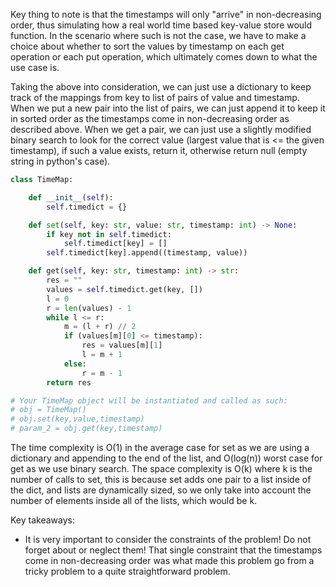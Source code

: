 Key thing to note is that the timestamps will only "arrive" in non-decreasing order, thus simulating how a real world time based key-value store would function. In the scenario where such is not the case, we have to make a choice about whether to sort the values by timestamp on each get operation or each put operation, which ultimately comes down to what the use case is.

Taking the above into consideration, we can just use a dictionary to keep track of the mappings from key to list of pairs of value and timestamp. When we put a new pair into the list of pairs, we can just append it to keep it in sorted order as the timestamps come in non-decreasing order as described above. When we get a pair, we can just use a slightly modified binary search to look for the correct value (largest value that is <= the given timestamp), if such a value exists, return it, otherwise return null (empty string in python's case). 

``` python
class TimeMap:

    def __init__(self):
        self.timedict = {}

    def set(self, key: str, value: str, timestamp: int) -> None:
        if key not in self.timedict:
            self.timedict[key] = []
        self.timedict[key].append((timestamp, value))

    def get(self, key: str, timestamp: int) -> str:
        res = ""
        values = self.timedict.get(key, [])
        l = 0
        r = len(values) - 1
        while l <= r:
            m = (l + r) // 2
            if (values[m][0] <= timestamp):
                res = values[m][1]
                l = m + 1
            else:
                r = m - 1
        return res

# Your TimeMap object will be instantiated and called as such:
# obj = TimeMap()
# obj.set(key,value,timestamp)
# param_2 = obj.get(key,timestamp)
```
The time complexity is O(1) in the average case for set as we are using a dictionary and appending to the end of the list, and O(log(n)) worst case for get as we use binary search. The space complexity is O(k) where k is the number of calls to set, this is because set adds one pair to a list inside of the dict, and lists are dynamically sized, so we only take into account the number of elements inside all of the lists, which would be k.

Key takeaways:
- It is very important to consider the constraints of the problem! Do not forget about or neglect them! That single constraint that the timestamps come in non-decreasing order was what made this problem go from a tricky problem to a quite straightforward problem.